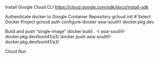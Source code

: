 
Install Google Cloud CLI
https://cloud.google.com/sdk/docs/install-sdk

Authenticate docker to Google Container Repository
gcloud init # Select Docker Project
gcloud auth configure-docker asia-south1-docker.pkg.dev

Build and push “single-image” 
docker build . -t asia-south1-docker.pkg.dev/boot41/a3/<project-name>
docker push asia-south1-docker.pkg.dev/boot41/a3/<project-name>

Cloud Run
